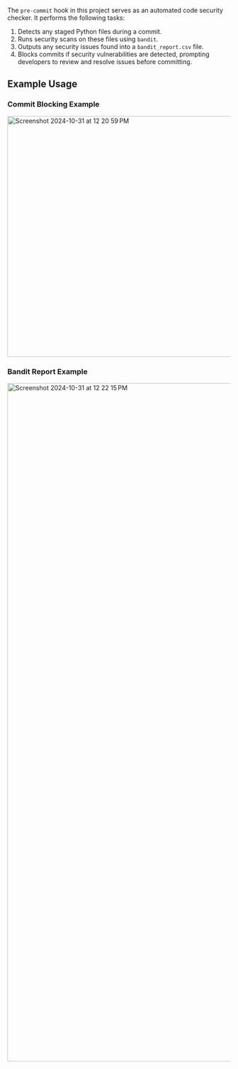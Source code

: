 The `pre-commit` hook in this project serves as an automated code security checker. It performs the following tasks:
1. Detects any staged Python files during a commit.
2. Runs security scans on these files using `bandit`.
3. Outputs any security issues found into a `bandit_report.csv` file.
4. Blocks commits if security vulnerabilities are detected, prompting developers to review and resolve issues before committing.

## Example Usage

### Commit Blocking Example
<img width="542" alt="Screenshot 2024-10-31 at 12 20 59 PM" src="https://github.com/user-attachments/assets/482e3744-d242-44fb-a7c1-9dc74d5fb4d0">


### Bandit Report Example
<img width="1527" alt="Screenshot 2024-10-31 at 12 22 15 PM" src="https://github.com/user-attachments/assets/a9b78e49-32b3-4fe7-86a2-400a820e8dbc">
